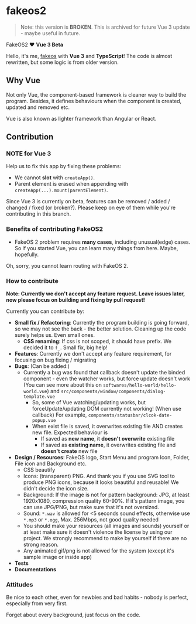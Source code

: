 # fakeos2

> Note: this version is **BROKEN**. This is archived for future Vue 3 update - maybe useful in future.

FakeOS2 ❤ **Vue 3 Beta**

Hello, it's me, [fakeos](https://github.com/rnielikki/fakeos) with **Vue 3** and **TypeScript**! The code is almost rewritten, but some logic is from older version.

## Why Vue

Not only Vue, the component-based framework is cleaner way to build the program. Besides, it defines behaviours when the component is created, updated and removed etc.

Vue is also known as lighter framework than Angular or React.

## Contribution

### NOTE for Vue 3

Help us to fix this app by fixing these problems:

* We cannot **slot** with `createApp()`.
* Parent element is erased when appending with `createApp(...).mount(parentElement)`.

Since Vue 3 is currently on beta, features can be removed / added / changed / fixed (or broken?). Please keep on eye of them while you're contributing in this branch.

### Benefits of contributing FakeOS2

* FakeOS 2 problem requires **many cases**, including unusual(edge) cases. So if you started Vue, you can learn many things from here. Maybe, hopefully.

Oh, sorry, you cannot learn routing with FakeOS 2.

### How to contribute

**Note: Currently we don't accept any feature request. Leave issues later, now please focus on building and fixing by pull request!**

Currently you can contribute by:

* **Small fix / Refactoring**: Currently the program building is going forward, so we may not see the back - the better solution. Cleaning up the code surely helps us. Even small ones.
  * **CSS renaming**: If css is not scoped, it should have prefix. We decided it to `f_`. Small fix, big help!
* **Features**: Currently we don't accept any feature requirement, for focusing on bug fixing / migrating
* **Bugs**: (Can be added:)
  * Currently a bug was found that callback doesn't update the binded component - even the watcher works, but force update doesn't work (You can see more about this on `softwares/hello-world/hello-world.vue`) and `src/components/window/components/dialog-template.vue`
    * So, some of Vue watching/updating works, but forceUpdate/updating DOM currently not working! (When use callback) For example, `components/statusbar/clcok-date-popup.vue`
    * When exist file is saved, it overwrites existing file AND creates new file. Expected behaviour is
      * If saved as **new name**, it **doesn't overwrite** existing file
      * If saved as **existing name**, it overwrites existing file and **doesn't create** new file
* **Design / Resources**: FakeOS logo, Start Menu and program Icon, Folder, File icon and Background etc.
  * CSS beautify
  * Icons: (transparent) PNG. And thank you if you use SVG tool to produce PNG icons, because it looks beautiful and reusable! We didn't decide the icon size.
  * Background: If the image is not for pattern background: JPG, at least 1920x1080, compression quality 60-90%. If it's pattern image, you can use JPG/PNG, but make sure that it's not oversized.
  * Sound: `*.wav` is allowed for &lt;5 seconds sound effects, otherwise use `*.mp3` or `*.ogg`, Max. 256Mbps, not good quality needed
  * You should make your resources (all images and sounds) yourself or at least make sure it doesn't violence the license by using our project. We strongly recommend to make by yourself if there are no strong reason.
  * Any animated gif/png is not allowed for the system (except it's sample image or inside app)
* **Tests**
* **Documentations**

### Attitudes

Be nice to each other, even for newbies and bad habits - nobody is perfect, especially from very first.

Forget about every background, just focus on the code.
